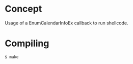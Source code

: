 # Concept

Usage of a EnumCalendarInfoEx callback to run shellcode.

# Compiling

```bash
$ make
```